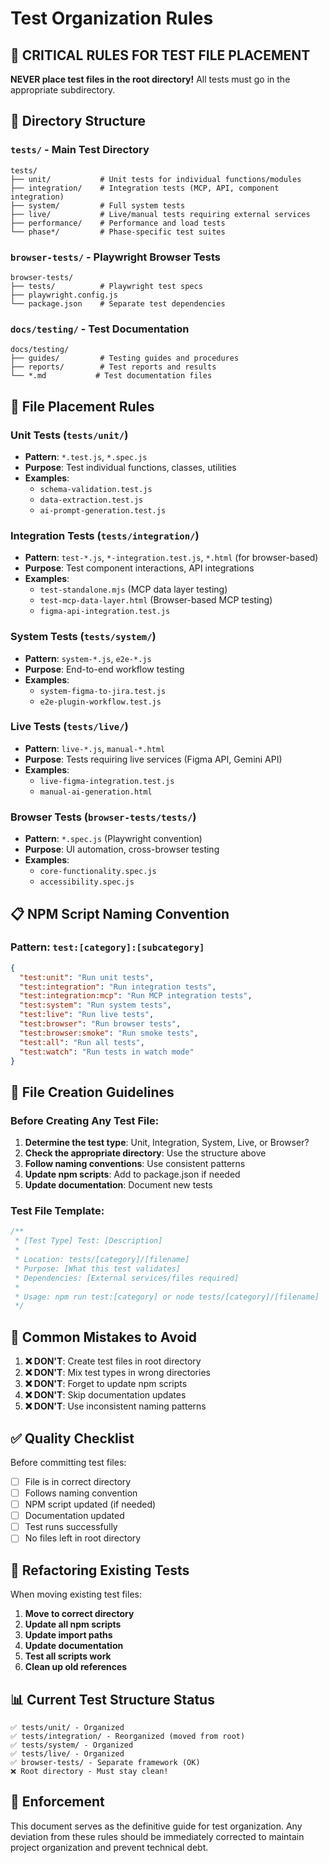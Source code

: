 # Test Organization Rules

## 🚨 CRITICAL RULES FOR TEST FILE PLACEMENT

**NEVER place test files in the root directory!** All tests must go in the appropriate subdirectory.

## 📁 Directory Structure

### `tests/` - Main Test Directory
```
tests/
├── unit/           # Unit tests for individual functions/modules
├── integration/    # Integration tests (MCP, API, component integration)
├── system/         # Full system tests
├── live/           # Live/manual tests requiring external services
├── performance/    # Performance and load tests
└── phase*/         # Phase-specific test suites
```

### `browser-tests/` - Playwright Browser Tests
```
browser-tests/
├── tests/          # Playwright test specs
├── playwright.config.js
└── package.json    # Separate test dependencies
```

### `docs/testing/` - Test Documentation
```
docs/testing/
├── guides/         # Testing guides and procedures
├── reports/        # Test reports and results
└── *.md           # Test documentation files
```

## 🎯 File Placement Rules

### Unit Tests (`tests/unit/`)
- **Pattern**: `*.test.js`, `*.spec.js`
- **Purpose**: Test individual functions, classes, utilities
- **Examples**: 
  - `schema-validation.test.js`
  - `data-extraction.test.js`
  - `ai-prompt-generation.test.js`

### Integration Tests (`tests/integration/`)
- **Pattern**: `test-*.js`, `*-integration.test.js`, `*.html` (for browser-based)
- **Purpose**: Test component interactions, API integrations
- **Examples**:
  - `test-standalone.mjs` (MCP data layer testing)
  - `test-mcp-data-layer.html` (Browser-based MCP testing)
  - `figma-api-integration.test.js`

### System Tests (`tests/system/`)
- **Pattern**: `system-*.js`, `e2e-*.js`
- **Purpose**: End-to-end workflow testing
- **Examples**:
  - `system-figma-to-jira.test.js`
  - `e2e-plugin-workflow.test.js`

### Live Tests (`tests/live/`)
- **Pattern**: `live-*.js`, `manual-*.html`
- **Purpose**: Tests requiring live services (Figma API, Gemini API)
- **Examples**:
  - `live-figma-integration.test.js`
  - `manual-ai-generation.html`

### Browser Tests (`browser-tests/tests/`)
- **Pattern**: `*.spec.js` (Playwright convention)
- **Purpose**: UI automation, cross-browser testing
- **Examples**:
  - `core-functionality.spec.js`
  - `accessibility.spec.js`

## 📋 NPM Script Naming Convention

### Pattern: `test:[category]:[subcategory]`

```json
{
  "test:unit": "Run unit tests",
  "test:integration": "Run integration tests", 
  "test:integration:mcp": "Run MCP integration tests",
  "test:system": "Run system tests",
  "test:live": "Run live tests",
  "test:browser": "Run browser tests",
  "test:browser:smoke": "Run smoke tests",
  "test:all": "Run all tests",
  "test:watch": "Run tests in watch mode"
}
```

## 🔧 File Creation Guidelines

### Before Creating Any Test File:

1. **Determine the test type**: Unit, Integration, System, Live, or Browser?
2. **Check the appropriate directory**: Use the structure above
3. **Follow naming conventions**: Use consistent patterns
4. **Update npm scripts**: Add to package.json if needed
5. **Update documentation**: Document new tests

### Test File Template:

```javascript
/**
 * [Test Type] Test: [Description]
 * 
 * Location: tests/[category]/[filename]
 * Purpose: [What this test validates]
 * Dependencies: [External services/files required]
 * 
 * Usage: npm run test:[category] or node tests/[category]/[filename]
 */
```

## 🚨 Common Mistakes to Avoid

1. **❌ DON'T**: Create test files in root directory
2. **❌ DON'T**: Mix test types in wrong directories
3. **❌ DON'T**: Forget to update npm scripts
4. **❌ DON'T**: Skip documentation updates
5. **❌ DON'T**: Use inconsistent naming patterns

## ✅ Quality Checklist

Before committing test files:

- [ ] File is in correct directory
- [ ] Follows naming convention
- [ ] NPM script updated (if needed)
- [ ] Documentation updated
- [ ] Test runs successfully
- [ ] No files left in root directory

## 🔄 Refactoring Existing Tests

When moving existing test files:

1. **Move to correct directory**
2. **Update all npm scripts**
3. **Update import paths**
4. **Update documentation**
5. **Test all scripts work**
6. **Clean up old references**

## 📊 Current Test Structure Status

```
✅ tests/unit/ - Organized
✅ tests/integration/ - Reorganized (moved from root)
✅ tests/system/ - Organized  
✅ tests/live/ - Organized
✅ browser-tests/ - Separate framework (OK)
❌ Root directory - Must stay clean!
```

## 🎯 Enforcement

This document serves as the definitive guide for test organization. Any deviation from these rules should be immediately corrected to maintain project organization and prevent technical debt.